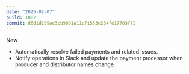 ```yaml
---
date: "2025-02-07"
build: 1082
commit: d6d1d199ac3cb9081a11c71553e264fe17703f72
---
```


New
- Automatically resolve failed payments and related issues.
- Notify operations in Slack and update the payment processor when producer and distributor names change.
